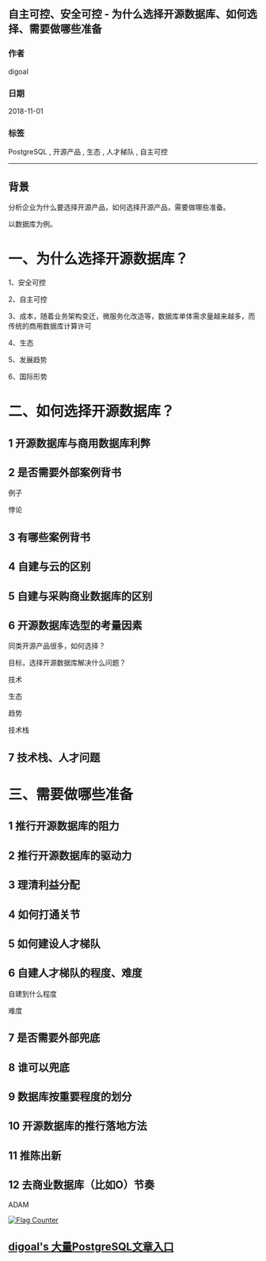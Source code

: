 ## 自主可控、安全可控 - 为什么选择开源数据库、如何选择、需要做哪些准备 
                                                                 
### 作者                                                                 
digoal                                                                 
                                                                 
### 日期                                                                 
2018-11-01                                                               
                                                                 
### 标签                                                                 
PostgreSQL , 开源产品 , 生态 , 人才梯队 , 自主可控          
                                                                 
----                                                                 
                                                                 
## 背景  
分析企业为什么要选择开源产品，如何选择开源产品，需要做哪些准备。

以数据库为例。

# 一、为什么选择开源数据库？

1、安全可控

2、自主可控

3、成本，随着业务架构变迁，微服务化改造等，数据库单体需求量越来越多，而传统的商用数据库计算许可

4、生态

5、发展趋势

6、国际形势

# 二、如何选择开源数据库？

## 1 开源数据库与商用数据库利弊

## 2 是否需要外部案例背书

例子

悖论



## 3 有哪些案例背书



## 4 自建与云的区别

## 5 自建与采购商业数据库的区别

## 6 开源数据库选型的考量因素

同类开源产品很多，如何选择？

目标，选择开源数据库解决什么问题？

技术

生态

趋势

技术栈

## 7 技术栈、人才问题


# 三、需要做哪些准备

## 1 推行开源数据库的阻力

## 2 推行开源数据库的驱动力

## 3 理清利益分配

## 4 如何打通关节


## 5 如何建设人才梯队


## 6 自建人才梯队的程度、难度
自建到什么程度

难度

## 7 是否需要外部兜底

## 8 谁可以兜底


## 9 数据库按重要程度的划分

## 10 开源数据库的推行落地方法

## 11 推陈出新

## 12 去商业数据库（比如O）节奏

ADAM







  
  
<a rel="nofollow" href="http://info.flagcounter.com/h9V1"  ><img src="http://s03.flagcounter.com/count/h9V1/bg_FFFFFF/txt_000000/border_CCCCCC/columns_2/maxflags_12/viewers_0/labels_0/pageviews_0/flags_0/"  alt="Flag Counter"  border="0"  ></a>  
  
  
## [digoal's 大量PostgreSQL文章入口](https://github.com/digoal/blog/blob/master/README.md "22709685feb7cab07d30f30387f0a9ae")
  

